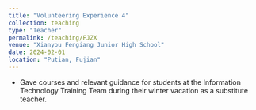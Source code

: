```yaml
---
title: "Volunteering Experience 4"
collection: teaching
type: "Teacher"
permalink: /teaching/FJZX
venue: "Xianyou Fengiang Junior High School"
date: 2024-02-01
location: "Putian, Fujian"
---
```


* Gave courses and relevant guidance for students at the Information Technology Training Team during their winter vacation as a substitute teacher.
